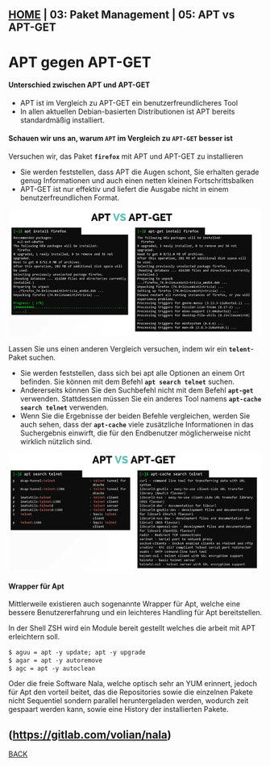 [HOME](../../README.md) | 03: Paket Management | 05: APT vs APT-GET
---
# APT gegen APT-GET

#### Unterschied zwischen APT und APT-GET
- APT ist im Vergleich zu APT-GET ein benutzerfreundlicheres Tool
- In allen aktuellen Debian-basierten Distributionen ist APT bereits standardmäßig installiert.

#### Schauen wir uns an, warum **`APT`** im Vergleich zu **`APT-GET`** besser ist

Versuchen wir, das Paket **`firefox`** mit APT und APT-GET zu installieren
- Sie werden feststellen, dass APT die Augen schont, Sie erhalten gerade genug Informationen und auch einen netten kleinen Fortschrittsbalken
- APT-GET ist nur effektiv und liefert die Ausgabe nicht in einem benutzerfreundlichen Format.

![apt-vs-apt-get](../../images/apt-vs-apt-get.PNG)

Lassen Sie uns einen anderen Vergleich versuchen, indem wir ein **`telent`**-Paket suchen.
- Sie werden feststellen, dass sich bei apt alle Optionen an einem Ort befinden. Sie können mit dem Befehl **`apt search telnet`** suchen.
- Andererseits können Sie den Suchbefehl nicht mit dem Befehl **`apt-get`** verwenden. Stattdessen müssen Sie ein anderes Tool namens **`apt-cache search telnet`** verwenden.
- Wenn Sie die Ergebnisse der beiden Befehle vergleichen, werden Sie auch sehen, dass der **`apt-cache`** viele zusätzliche Informationen in das Suchergebnis einwirft, die für den Endbenutzer möglicherweise nicht wirklich nützlich sind.

![apt-vs-apt-get1](../../images/apt-vs-apt-get1.PNG)

#### Wrapper für Apt

Mittlerweile existieren auch sogenannte Wrapper für Apt, welche eine bessere Benutzererfahrung und ein leichteres Handling für Apt bereitstellen.

In der Shell ZSH wird ein Module bereit gestellt welches die arbeit mit APT erleichtern soll.
```
$ aguu = apt -y update; apt -y upgrade
$ agar = apt -y autoremove
$ agc = apt -y autoclean
```

Oder die freie Software Nala, welche optisch sehr an YUM erinnert, jedoch für Apt den vorteil beitet, das die Repositories sowie die einzelnen Pakete nicht Sequentiel sondern parallel heruntergeladen werden, wodurch zeit gespaart werden kann, sowie eine History der installierten Pakete.

(https://gitlab.com/volian/nala)
---
[BACK](./04-DPKG-und-APT.md)

